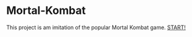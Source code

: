 # Mortal-Kombat
This project is am imitation of the popular Mortal Kombat game.
[START!](https://annshplv.github.io/Mortal-Kombat/)

